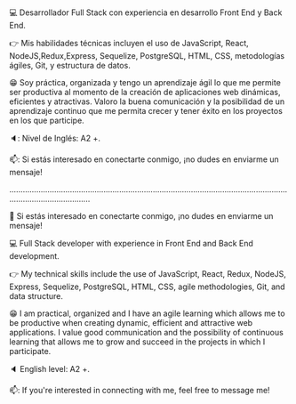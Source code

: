 
:computer: Desarrollador Full Stack con experiencia en desarrollo Front End y Back End. 

:point_right: Mis habilidades técnicas incluyen el uso de JavaScript, React, NodeJS,Redux,Express, Sequelize, PostgreSQL, HTML, CSS, metodologías ágiles, Git, y estructura de datos.

:grin: Soy práctica, organizada y tengo un aprendizaje ágil lo que me permite ser productiva al momento de la creación de aplicaciones web dinámicas, eficientes y atractivas. Valoro la buena comunicación y la posibilidad de un aprendizaje continuo que me permita crecer y tener éxito en los proyectos en los que participe.

🔈: Nivel de Inglés: A2 +.

📫: Si estás interesado en conectarte conmigo, ¡no dudes en enviarme un mensaje!

................................................................................................................................................................

:e-mail: Si estás interesado en conectarte conmigo, ¡no dudes en enviarme un mensaje! 

:computer: Full Stack developer with experience in Front End and Back End development. 

:point_right: My technical skills include the use of JavaScript, React, Redux, NodeJS, Express, Sequelize, PostgreSQL, HTML, CSS, agile methodologies, Git, and data structure.

:grin: I am practical, organized and I have an agile learning which allows me to be productive when creating dynamic, efficient and attractive web applications. I value good communication and the possibility of continuous learning that allows me to grow and succeed in the projects in which I participate.

🔈 English level: A2 +.

📫: If you're interested in connecting with me, feel free to message me!
